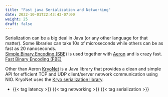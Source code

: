```yaml
---
title: "Fast java Serialization and Networking"
date: 2022-10-01T22:43:43-07:00
weight: 25
draft: false
---
```

Serialization can be a big deal in Java (or any other language for that matter). Some libraries can take  10s of microseconds while others can be as fast as 20 nanoseconds.\
[Simple Binary Encoding (SBE)](https://github.com/real-logic/simple-binary-encoding) is used together with [Aeron](https://github.com/real-logic/aeron) and is crazy fast. \
[Fast Binary Encoding (FBE)](https://github.com/chronoxor/FastBinaryEncoding)

Other than Aeron [KryoNet](https://github.com/EsotericSoftware/kryonet) is a Java library that provides a clean and simple API for efficient TCP and UDP client/server network communication using NIO. KryoNet uses the [Kryo serialization library](https://github.com/EsotericSoftware/kryo).

- {{< tag latency >}} {{< tag networking >}} {{< tag serialization >}}
